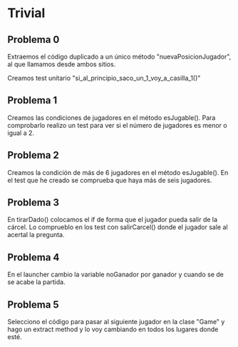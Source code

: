 # Trivial

## Problema 0
Extraemos el código duplicado a un único método "nuevaPosicionJugador",
al que llamamos desde ambos sitios.

Creamos test unitario "si_al_principio_saco_un_1_voy_a_casilla_1()"

## Problema 1
Creamos las condiciones de jugadores en el método esJugable(). Para comprobarlo realizo un test para ver si el número de jugadores es menor o igual a 2.

## Problema 2
Creamos la condición de más de 6 jugadores en el método esJugable(). En el test que he creado se comprueba que haya más de seis jugadores.

## Problema 3
En tirarDado() colocamos el if de forma que el jugador pueda salir de la cárcel. Lo comprueblo en los test con salirCarcel() donde el jugador sale al acertal la pregunta.

## Problema 4
En el launcher cambio la variable noGanador por ganador y cuando se de se acabe la partida.

## Problema 5
Selecciono el código para pasar al siguiente jugador en la clase "Game" y hago un extract method y lo voy cambiando en todos los lugares donde esté.